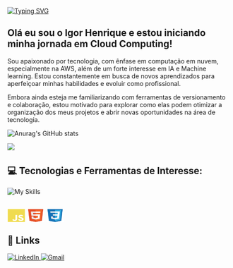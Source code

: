 [![Typing SVG](https://readme-typing-svg.herokuapp.com/?color=00BFFF&size=35&center=true&vCenter=true&width=1000&lines=Oi,+seja+bem-vindo+ao+meu+perfil!+:%29)](https://git.io/typing-svg)

## Olá eu sou o Igor Henrique e estou iniciando minha jornada em Cloud Computing!

Sou apaixonado por tecnologia, com ênfase em computação em nuvem, especialmente na AWS, além de um forte interesse em IA e Machine learning. Estou constantemente em busca de novos aprendizados para aperfeiçoar minhas habilidades e evoluir como profissional.

Embora ainda esteja me familiarizando com ferramentas de versionamento e colaboração, estou motivado para explorar como elas podem otimizar a organização dos meus projetos e abrir novas oportunidades na área de tecnologia.

![Anurag's GitHub stats](https://github-readme-stats.vercel.app/api?username=stravinsky-igor&theme=github_dark&show_icons=true)


   <img height="180em" src="https://github-readme-stats.vercel.app/api/top-langs/?username=stravinsky-igor&layout=compact&langs_count=8&theme=tokyonight"/>

## 💻 Tecnologias e Ferramentas de Interesse:

![My Skills](https://skillicons.dev/icons?i=aws,linux,docker,kubernetes,java,python,git,github)
<div style="display: inline_block"><br>
  <img align="center" alt="Js" height="30" width="40" src="https://raw.githubusercontent.com/devicons/devicon/master/icons/javascript/javascript-plain.svg">
  <img align="center" alt="HTML" height="30" width="40" src="https://raw.githubusercontent.com/devicons/devicon/master/icons/html5/html5-original.svg">
  <img align="center" alt="CSS" height="30" width="40" src="https://raw.githubusercontent.com/devicons/devicon/master/icons/css3/css3-original.svg">
</div>



## 🔗 Links

<div align="left">
    <a href="https://www.linkedin.com/in/igor-hnogueira/">
        <img src="https://skillicons.dev/icons?i=linkedin" alt="LinkedIn">
    </a>
    <a href="mailto:igorhnogueira@gmail.com">
        <img src="https://skillicons.dev/icons?i=gmail" alt="Gmail">
    </a>
</div>
